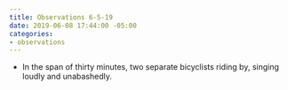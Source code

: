 ```yaml
---
title: Observations 6-5-19
date: 2019-06-08 17:44:00 -05:00
categories:
- observations
---
```


- In the span of thirty minutes, two separate bicyclists riding by, singing loudly and unabashedly.